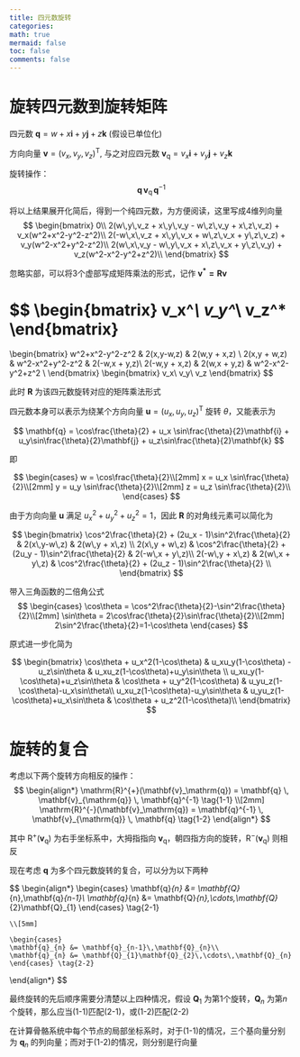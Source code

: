 ```yaml
---
title: 四元数旋转
categories:
math: true
mermaid: false
toc: false
comments: false
---
```


# 旋转四元数到旋转矩阵

四元数 $\mathbf{q} = w + x \mathbf{i} + y \mathbf{j} + z \mathbf{k}$ (假设已单位化)

方向向量 $\mathbf{v} = (v_x, v_y, v_z)^\mathrm T$, 与之对应四元数 $\mathbf{v}_{\mathrm{q}} = v_x\mathbf{i} + v_y\mathbf{j} + v_z\mathbf{k}$ 

旋转操作：
$$
    \mathbf{q} \, \mathbf{v}_{\mathrm{q}} \, \mathbf{q}^{-1}
$$

将以上结果展开化简后，得到一个纯四元数，为方便阅读，这里写成4维列向量
$$
\begin{bmatrix}
0\\
2(w\,y\,v_z + x\,y\,v_y - w\,z\,v_y + x\,z\,v_z) + v_x(w^2+x^2-y^2-z^2)\\
2(-w\,x\,v_z + x\,y\,v_x + w\,z\,v_x + y\,z\,v_z) + v_y(w^2-x^2+y^2-z^2)\\
2(w\,x\,v_y - w\,y\,v_x + x\,z\,v_x + y\,z\,v_y) + v_z(w^2-x^2-y^2+z^2)\\
\end{bmatrix}
$$

忽略实部，可以将3个虚部写成矩阵乘法的形式，记作 $\mathbf{v^* = R v}$ 

$$
\begin{bmatrix}
v_x^*\\
v_y^*\\
v_z^*
\end{bmatrix}
=
\begin{bmatrix}
w^2+x^2-y^2-z^2 & 2(x\,y-w\,z) & 2(w\,y + x\,z) \\
2(x\,y + w\,z) & w^2-x^2+y^2-z^2 & 2(-w\,x + y\,z)\\
2(-w\,y + x\,z) & 2(w\,x + y\,z) & w^2-x^2-y^2+z^2 \\
\end{bmatrix}
\begin{bmatrix}
v_x\\
v_y\\
v_z
\end{bmatrix}
$$

此时 $\mathbf{R}$ 为该四元数旋转对应的矩阵乘法形式

四元数本身可以表示为绕某个方向向量 $\mathbf{u}=(u_x, u_y, u_z)^\mathrm T$ 旋转 $\theta$，又能表示为

$$
    \mathbf{q} = \cos\frac{\theta}{2} + u_x \sin\frac{\theta}{2}\mathbf{i} + u_y\sin\frac{\theta}{2}\mathbf{j} + u_z\sin\frac{\theta}{2}\mathbf{k}
$$

即

$$
    \begin{cases}
        w = \cos\frac{\theta}{2}\\[2mm]
        x = u_x \sin\frac{\theta}{2}\\[2mm]
        y = u_y \sin\frac{\theta}{2}\\[2mm]
        z = u_z \sin\frac{\theta}{2}\\
    \end{cases}
$$

由于方向向量 $\mathbf{u}$ 满足 $u_x^2 + u_y^2 + u_z^2 =1$，因此 $\mathbf{R}$ 的对角线元素可以简化为

$$
\begin{bmatrix}
\cos^2\frac{\theta}{2} + (2u_x - 1)\sin^2\frac{\theta}{2} & 2(x\,y-w\,z) & 2(w\,y + x\,z) \\
2(x\,y + w\,z) & \cos^2\frac{\theta}{2} + (2u_y - 1)\sin^2\frac{\theta}{2} & 2(-w\,x + y\,z)\\
2(-w\,y + x\,z) & 2(w\,x + y\,z) & \cos^2\frac{\theta}{2} + (2u_z - 1)\sin^2\frac{\theta}{2} \\
\end{bmatrix}
$$

带入三角函数的二倍角公式
$$
 \begin{cases}
    \cos\theta = \cos^2\frac{\theta}{2}-\sin^2\frac{\theta}{2}\\[2mm]
    \sin\theta = 2\cos\frac{\theta}{2}\sin\frac{\theta}{2}\\[2mm]
    2\sin^2\frac{\theta}{2}=1-\cos\theta
 \end{cases}
$$

原式进一步化简为

$$
\begin{bmatrix}
\cos\theta + u_x^2(1-\cos\theta) & u_xu_y(1-\cos\theta) - u_z\sin\theta & u_xu_z(1-\cos\theta)+u_y\sin\theta \\
u_xu_y(1-\cos\theta)+u_z\sin\theta & \cos\theta + u_y^2(1-\cos\theta) & u_yu_z(1-\cos\theta)-u_x\sin\theta\\
u_xu_z(1-\cos\theta)-u_y\sin\theta & u_yu_z(1-\cos\theta)+u_x\sin\theta & \cos\theta + u_z^2(1-\cos\theta)\\
\end{bmatrix}
$$

# 旋转的复合

考虑以下两个旋转方向相反的操作：
$$
\begin{align*}
    \mathrm{R}^{+}(\mathbf{v}_\mathrm{q}) = \mathbf{q} \, \mathbf{v}_{\mathrm{q}} \, \mathbf{q}^{-1} \tag{1-1} \\[2mm]
    \mathrm{R}^{-}(\mathbf{v}_\mathrm{q}) = \mathbf{q}^{-1} \, \mathbf{v}_{\mathrm{q}} \, \mathbf{q} \tag{1-2}
\end{align*}
$$

其中 $\mathrm{R}^{+}(\mathbf{v}_\mathrm{q})$ 为右手坐标系中，大拇指指向 $\mathbf{v}_\mathrm{q}$，朝四指方向的旋转，$\mathrm{R}^{-}(\mathbf{v}_\mathrm{q})$ 则相反


现在考虑 $\mathbf{q}$ 为多个四元数旋转的复合，可以分为以下两种

$$
\begin{align*}
    \begin{cases}
    \mathbf{q}_{n} &= \mathbf{Q}_{n}\,\mathbf{q}_{n-1}\\
    \mathbf{q}_{n} &= \mathbf{Q}_{n}\,\cdots\,\mathbf{Q}_{2}\mathbf{Q}_{1}
    \end{cases} \tag{2-1}
    
    \\[5mm]

    \begin{cases}
    \mathbf{q}_{n} &= \mathbf{q}_{n-1}\,\mathbf{Q}_{n}\\
    \mathbf{q}_{n} &= \mathbf{Q}_{1}\mathbf{Q}_{2}\,\cdots\,\mathbf{Q}_{n}
    \end{cases} \tag{2-2}
\end{align*}
$$

最终旋转的先后顺序需要分清楚以上四种情况，假设 $\mathbf{Q}_{1}$ 为第$1$个旋转，$\mathbf{Q}_{n}$ 为第$n$个旋转，那么应当(1-1)匹配(2-1)，或(1-2)匹配(2-2)

在计算骨骼系统中每个节点的局部坐标系时，对于(1-1)的情况，三个基向量分别为 $\mathbf{q}_n$ 的列向量；而对于(1-2)的情况，则分别是行向量

